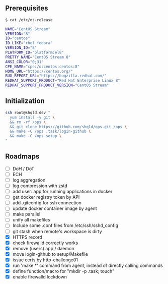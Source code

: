 ## Prerequisites

```sh
$ cat /etc/os-release

NAME="CentOS Stream"
VERSION="8"
ID="centos"
ID_LIKE="rhel fedora"
VERSION_ID="8"
PLATFORM_ID="platform:el8"
PRETTY_NAME="CentOS Stream 8"
ANSI_COLOR="0;31"
CPE_NAME="cpe:/o:centos:centos:8"
HOME_URL="https://centos.org/"
BUG_REPORT_URL="https://bugzilla.redhat.com/"
REDHAT_SUPPORT_PRODUCT="Red Hat Enterprise Linux 8"
REDHAT_SUPPORT_PRODUCT_VERSION="CentOS Stream"
```

## Initialization

```sh
ssh root@shqld.dev "
  yum install -y git \
  && rm -rf /ops \
  && git clone https://github.com/shqld/ops.git /ops \
  && make -C /ops .task/login-github \
  && make -C /ops setup \
"
```

## Roadmaps

-   [ ] DoH / DoT
-   [ ] ECH
-   [ ] log aggregation
-   [ ] log compression with zstd
-   [ ] add user: app for running applications in docker
-   [ ] get docker registry token by API
-   [ ] add .gitconfig for ssh connection
-   [ ] update docker container image by agent
-   [ ] make parallel
-   [ ] unify all makefiles
-   [ ] Include some .conf files from /etc/ssh/sshd_config
-   [ ] git stash when remote's workspace is dirty
-   [x] HTTPS record
-   [x] check firewalld correctly works
-   [x] remove (users) app / daemon
-   [x] move login-github to setup/Makefile
-   [x] issue certs by http-challenge01
-   [x] run 'make \*' command from agent, instead of directly calling commands
-   [x] define function/macro for "mkdir -p .task; touch"
-   [x] enable firewalld lockdown
